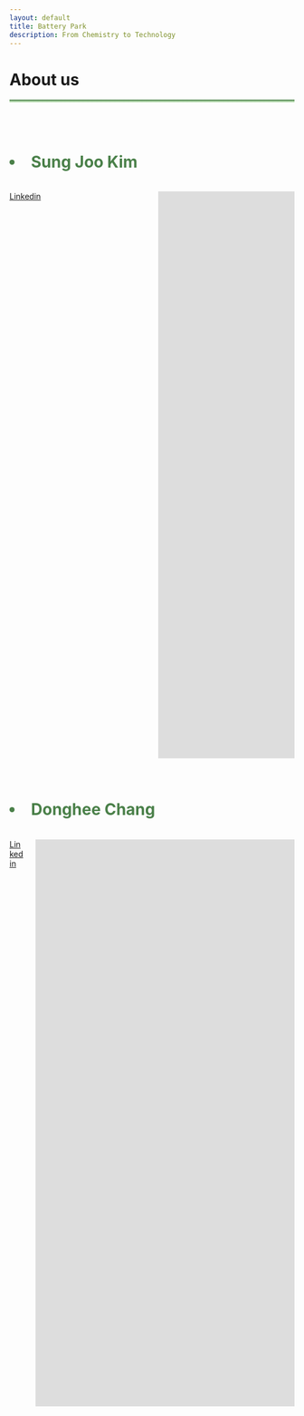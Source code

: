 ```yaml
---
layout: default
title: Battery Park
description: From Chemistry to Technology
---
```


# About us <i class="arrow right"></i>

<hr style="background: linear-gradient(#4a8049, #d8f5d0); height: 5px; border: none;">
<br>
<br>
<h1><Li style="color: #4a8049;"><b>Sung Joo Kim</b></Li></h1>
<br>
<div class="columns">
  <div class="column" style="width:100px">
    <a href="https://www.linkedin.com/in/sungjookim/">Linkedin</a>
  </div>
  <div class="column" style="width:100px"> 
    <iframe src="https://donghee1025.github.io/Battery-Park/masthead/CV-SJK_092024.pdf" width="1000" height="1000" style="border: none;"></iframe>
  </div>
</div>
<br><br>
<h1><Li style="color: #4a8049;"><b>Donghee Chang</b></Li></h1>
<br>
<div class="columns">
  <div class="column">
    <a href="https://www.linkedin.com/in/dongheechang/">Linkedin</a>
  </div>
  <div class="column">
    <iframe src="https://donghee1025.github.io/Battery-Park/masthead/CV_DongheeChang.pdf" width="1000" height="1000" style="border: none;"></iframe>
  </div>
</div>





